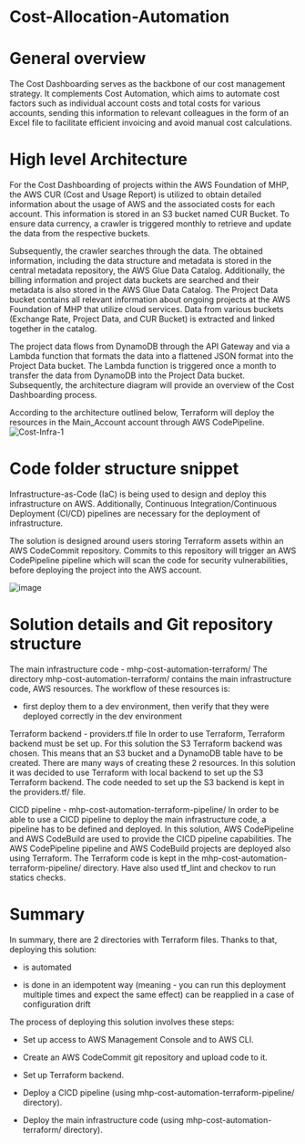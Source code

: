 # Cost-Allocation-Automation

# General overview
The Cost Dashboarding serves as the backbone of our cost management strategy. It complements Cost Automation, which aims to automate cost factors such as individual account costs and total costs for various accounts, sending this information to relevant colleagues in the form of an Excel file to facilitate efficient invoicing and avoid manual cost calculations.

# High level Architecture
For the Cost Dashboarding of projects within the AWS Foundation of MHP, the AWS CUR (Cost and Usage Report) is utilized to obtain detailed information about the usage of AWS and the associated costs for each account. This information is stored in an S3 bucket named CUR Bucket. To ensure data currency, a crawler is triggered monthly to retrieve and update the data from the respective buckets.

Subsequently, the crawler searches through the data. The obtained information, including the data structure and metadata is stored in the central metadata repository, the AWS Glue Data Catalog. Additionally, the billing information and project data buckets are searched and their metadata is also stored in the AWS Glue Data Catalog. The Project Data bucket contains all relevant information about ongoing projects at the AWS Foundation of MHP that utilize cloud services. Data from various buckets (Exchange Rate, Project Data, and CUR Bucket) is extracted and linked together in the catalog.

The project data flows from DynamoDB through the API Gateway and via a Lambda function that formats the data into a flattened JSON format into the Project Data bucket. The Lambda function is triggered once a month to transfer the data from DynamoDB into the Project Data bucket. Subsequently, the architecture diagram will provide an overview of the Cost Dashboarding process.

According to the architecture outlined below, Terraform will deploy the resources in the Main_Account account through
AWS CodePipeline.
![Cost-Infra-1](https://github.com/user-attachments/assets/586c1ce1-c3c7-435d-a2cb-be00f960a3bd)

# Code folder structure snippet
Infrastructure-as-Code (IaC) is being used to design and deploy this infrastructure on AWS. Additionally, Continuous Integration/Continuous Deployment
(CI/CD) pipelines are necessary for the deployment of infrastructure.

The solution is designed around users storing Terraform assets within an AWS CodeCommit repository. Commits to this repository will trigger an AWS CodePipeline pipeline which will scan the code for security vulnerabilities, before deploying the project into the AWS account.

![image](https://github.com/user-attachments/assets/3f856b84-95bc-4282-8090-fb8cb3b1e186)

# Solution details and Git repository structure
The main infrastructure code - mhp-cost-automation-terraform/
The directory mhp-cost-automation-terraform/ contains the main infrastructure code, AWS resources. The workflow of these resources is:

  - first deploy them to a dev environment, then verify that they were deployed correctly in the dev environment

Terraform backend - providers.tf file
In order to use Terraform, Terraform backend must be set up. For this solution the S3 Terraform backend was chosen. This means that an S3 bucket and a DynamoDB table have to be created. There are many ways of creating these 2 resources. In this solution it was decided to use Terraform with local backend to set up the S3 Terraform backend. The code needed to set up the S3 backend is kept in the providers.tf/ file.

CICD pipeline - mhp-cost-automation-terraform-pipeline/
In order to be able to use a CICD pipeline to deploy the main infrastructure code, a pipeline has to be defined and deployed. In this solution, AWS CodePipeline and AWS CodeBuild are used to provide the CICD pipeline capabilities. The AWS CodePipeline pipeline and AWS CodeBuild projects are deployed also using Terraform. The Terraform code is kept in the mhp-cost-automation-terraform-pipeline/ directory. Have also used tf_lint and checkov to run statics checks.

# Summary

In summary, there are 2 directories with Terraform files. Thanks to that, deploying this solution:

- is automated

- is done in an idempotent way (meaning - you can run this deployment multiple times and expect the same effect)
can be reapplied in a case of configuration drift

The process of deploying this solution involves these steps:

  - Set up access to AWS Management Console and to AWS CLI.

  - Create an AWS CodeCommit git repository and upload code to it.

  - Set up Terraform backend.

  - Deploy a CICD pipeline (using mhp-cost-automation-terraform-pipeline/ directory).

  - Deploy the main infrastructure code (using mhp-cost-automation-terraform/ directory).


